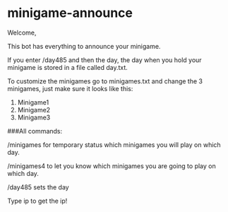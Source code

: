 # minigame-announce

Welcome,


This bot has everything to announce your minigame. 

If you enter /day485 and then the day, the day when you hold your minigame is stored in a file called day.txt.

To customize the minigames go to minigames.txt and change the 3 minigames, just make sure it looks like this:
1. Minigame1
2. Minigame2
3. Minigame3

###All commands:

/minigames for temporary status which minigames you will play on which day.

/minigames4 to let you know which minigames you are going to play on which day.

/day485 sets the day

Type ip to get the ip!

